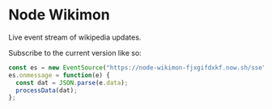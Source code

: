 # Node Wikimon

Live event stream of wikipedia updates.

Subscribe to the current version like so:
```javascript
const es = new EventSource("https://node-wikimon-fjxgifdxkf.now.sh/sse");
es.onmessage = function(e) {
  const dat = JSON.parse(e.data);
  processData(dat);
};
```
